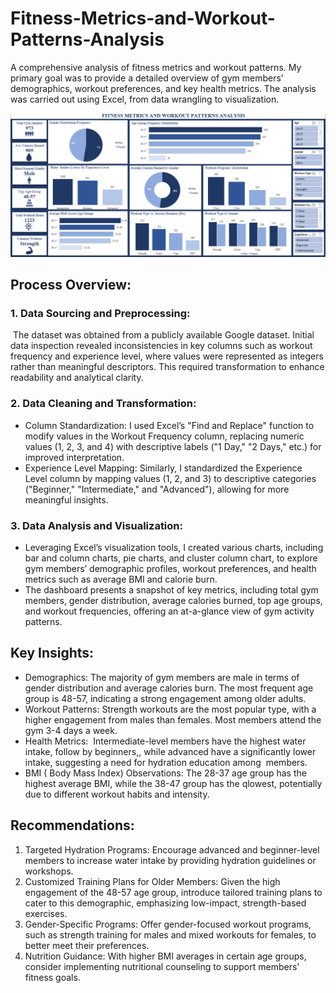 # Fitness-Metrics-and-Workout-Patterns-Analysis
A comprehensive analysis of fitness metrics and workout patterns. My primary goal was to provide a detailed overview of gym members’ demographics, workout preferences, and key health metrics. The analysis was carried out using Excel, from data wrangling to visualization.

![](https://github.com/Olowookere-Abidemi/Fitness-Metrics-and-Workout-Patterns-Analysis/blob/main/DASHBOARD%20(2).png)

## Process Overview:

### 1. Data Sourcing and Preprocessing:

 The dataset was obtained from a publicly available Google dataset. Initial data inspection revealed inconsistencies in key columns such as workout frequency and experience level, where values were represented as integers rather than meaningful descriptors. This required transformation to enhance readability and analytical clarity.

### 2. Data Cleaning and Transformation:

- Column Standardization: I used Excel’s "Find and Replace" function to modify values in the Workout Frequency column, replacing numeric values (1, 2, 3, and 4) with descriptive labels ("1 Day," "2 Days," etc.) for improved interpretation.
- Experience Level Mapping: Similarly, I standardized the Experience Level column by mapping values (1, 2, and 3) to descriptive categories ("Beginner," "Intermediate," and "Advanced"), allowing for more meaningful insights.

### 3. Data Analysis and Visualization:

- Leveraging Excel’s visualization tools, I created various charts, including bar and column charts, pie charts, and cluster column chart, to explore gym members’ demographic profiles, workout preferences, and health metrics such as average BMI and calorie burn.
- The dashboard presents a snapshot of key metrics, including total gym members, gender distribution, average calories burned, top age groups, and workout frequencies, offering an at-a-glance view of gym activity patterns.

## Key Insights: 

- Demographics: The majority of gym members are male in terms of gender distribution and average calories burn. The most frequent age group is 48-57, indicating a strong engagement among older adults.
- Workout Patterns: Strength workouts are the most popular type, with a higher engagement from males than females. Most members attend the gym 3-4 days a week.
- Health Metrics:  Intermediate-level members have the highest water intake, follow by beginners,, while advanced have a significantly lower intake, suggesting a need for hydration education among  members.
- BMI ( Body Mass Index) Observations: The 28-37 age group has the highest average BMI, while the 38-47 group has the qlowest, potentially due to different workout habits and intensity.

## Recommendations:

1. Targeted Hydration Programs: Encourage advanced and beginner-level members to increase water intake by providing hydration guidelines or workshops.
2. Customized Training Plans for Older Members: Given the high engagement of the 48-57 age group, introduce tailored training plans to cater to this demographic, emphasizing low-impact, strength-based exercises.
3. Gender-Specific Programs: Offer gender-focused workout programs, such as strength training for males and mixed workouts for females, to better meet their preferences.
4. Nutrition Guidance: With higher BMI averages in certain age groups, consider implementing nutritional counseling to support members' fitness goals.
